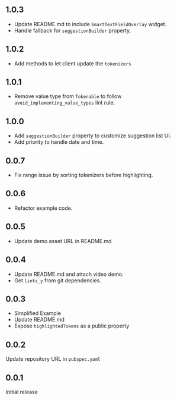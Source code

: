 ## 1.0.3

- Update README.md to include `SmartTextFieldOverlay` widget.
- Handle fallback for `suggestionBuilder` property.

## 1.0.2

- Add methods to let client update the `tokenizers`

## 1.0.1

- Remove value type from `Tokenable` to follow `avoid_implementing_value_types` lint rule.

## 1.0.0

- Add `suggestionBuilder` property to customize suggestion list UI.
- Add priority to handle date and time.

## 0.0.7

- Fix range issue by sorting tokenizers before highlighting.

## 0.0.6

- Refactor example code.

## 0.0.5

- Update demo asset URL in README.md

## 0.0.4

- Update README.md and attach video demo.
- Get `lints_y` from git dependencies.

## 0.0.3

- Simplified Example
- Update README.md
- Expose `highlightedTokens` as a public property

## 0.0.2

Update repository URL in `pubspec.yaml`

## 0.0.1

Initial release
